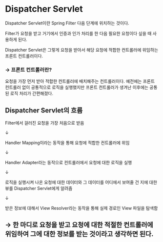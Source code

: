 Dispatcher Servlet
====

Dispatcher Servlet이란 Spring Filter 다음 단계에 위치하는 것이다.

Filter가 요청을 받고 거기에서 인증과 인가 처리를 한 다음 필요한 요청이다 싶을 때 사용하게 된다.

Dispatcher Servlet은 그렇게 요청을 받아서 해당 요청에 적합한 컨트롤러에 위임하는 프론트 컨트롤러이다.

 

### → 프론트 컨트롤러란?

요청을 가장 먼저 받아 적합한 컨트롤러에 배치해주는 컨트롤러이다. 예전에는 프론트 컨트롤러 없이 공통적으로 
로직을 실행했지만 프론트 컨트롤러가 생겨난 이후에는 공통된 로직 처리가 간편해졌다.


## Dispatcher Servlet의 흐름

>
Filter에서 걸러진 요청을 가장 처음으로 받음

↓

Handler Mapping이라는 동작을 통해 요청에 적합한 컨트롤러에 위임

↓

Handler Adapter라는 동작으로 컨트롤러에서 요청에 대한 로직을 실행

↓

로직을 실행시켜 나온 요청에 대한 데이터와 그 데이터를 어디에서 보여줄 건 지에 대한 뷰를 Dispatcher Servlet에게 알려줌

↓

받은 정보에 대해서 View Resolver라는 동작을 통해 실제 경로인 View 파일을 탐색함

 

→ 한 마디로 요청을 받고 요청에 대한 적절한 컨트롤러에 위임하여 그에 대한 정보를 받는 것이라고 생각하면 된다.
---
